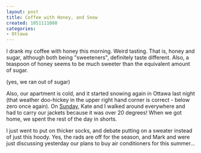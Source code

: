 ```yaml
--- 
layout: post
title: Coffee with Honey, and Snow
created: 1051111080
categories: 
- Ottawa
---
```

I drank my coffee with honey this morning. Weird tasting. That is, honey and sugar, although both being "sweeteners", definitely taste different. Also, a teaspoon of honey seems to be much sweeter than the equivalent amount of sugar.

(yes, we ran out of sugar)

Also, our apartment is cold, and it started snowing again in Ottawa last night (that weather doo-hickey in the upper right hand corner is correct - below zero once again). On <a href="http://gallery.bmannconsulting.com/april20_bywardmarket" title="April 20, Byward Market with Troy and Tanya">Sunday</a>, Kate and I walked around everywhere and had to carry our jackets because it was over 20 degrees! When we got home, we spent the rest of the day in shorts.

I just went to put on thicker socks, and debate putting on a sweater instead of just this hoody. Yes, the rads are off for the season, and Mark and were just discussing yesterday our plans to buy air conditioners for this summer...
